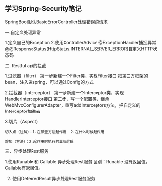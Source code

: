 ## 学习Spring-Security笔记

SpringBoot默认BasicErrorController处理错误的请求


一.自定义处理异常

1.定义自己的Exception
2.使用ControllerAdvice  @ExceptionHandler捕捉异常 @@ResponseStatus(HttpStatus.INTERNAL_SERVER_ERROR)自定义HTTP状态码 


二.  Restful  api的拦截

1.过滤器（filter）
    第一步新建一个Filter类，实现Filter接口
    把第三方框架的bean，注入进spring，可以通过Config的方式
    
2.拦截器（interceptor）
   第一步新建一个Interceptor类，实现HandlerInterceptor接口
   第二步，写一个配置类，继承WebMvcConfigurerAdapter，重写addInterceptors方法，把自定义的Interceptor加进去
   
3.切片（Aspect）

    切入点（注解）：1.在那些方法起作用  2.在什么时候起作用
    
    增加（方法）：2.起作用时执行的业务逻辑
    
    
三、异步处理Rest服务

1.使用Runable 和 Callable 异步处理Rest服务
  区别：Runable 没有返回值，Callable有返回值。
  
2. 使用DeferredResult异步处理Rest服务服务
  
    